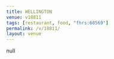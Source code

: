 ```yaml
---
title: WELLINGTON
venue: v18811
tags: [restaurant, food, "fhrs:68569"]
permalink: /v/18811/
layout: venue
---
```

null